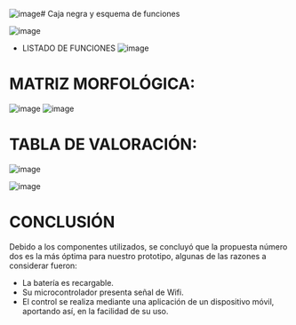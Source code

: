 ![image](https://github.com/JosephOviedo/Proyecto_de_Funbio/assets/143462016/a73fee32-4f9e-43a4-84af-7b8e94d6a1a5)# Caja negra y esquema de funciones

![image](https://github.com/JosephOviedo/Proyecto_de_Funbio/assets/143360320/aa5742e8-c89d-4b3d-b787-1ecd7874c1db)

- LISTADO DE FUNCIONES
![image](https://github.com/JosephOviedo/Proyecto_de_Funbio/assets/143360320/80d9a237-0fec-4645-82f4-56c866044905)


# MATRIZ MORFOLÓGICA:
![image](https://github.com/JosephOviedo/Proyecto_de_Funbio/assets/143462016/bb31a24c-5888-4427-8fa1-ac726f9fc826)
![image](https://github.com/JosephOviedo/Proyecto_de_Funbio/assets/143462016/d0688801-5105-462c-a04d-ae2b16df8094)

# TABLA DE VALORACIÓN:
![image](https://github.com/JosephOviedo/Proyecto_de_Funbio/assets/143462016/36b27d24-6f83-4c8f-9d87-194326c8b4b8)

![image](https://github.com/JosephOviedo/Proyecto_de_Funbio/assets/143462016/235b9a82-f550-41fc-b1fb-dd1121fda96a)



# CONCLUSIÓN

Debido a los componentes utilizados, se concluyó que la propuesta número dos es la más óptima para nuestro prototipo, algunas de las razones a considerar fueron:
- La batería es recargable.
- Su microcontrolador presenta señal de Wifi.
- El control se realiza mediante una aplicación de un dispositivo móvil, aportando así, en la facilidad de su uso.

